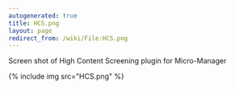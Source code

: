 ```yaml
---
autogenerated: true
title: HCS.png
layout: page
redirect_from: /wiki/File:HCS.png
---
```


Screen shot of High Content Screening plugin for Micro-Manager

{% include img src="HCS.png" %}

